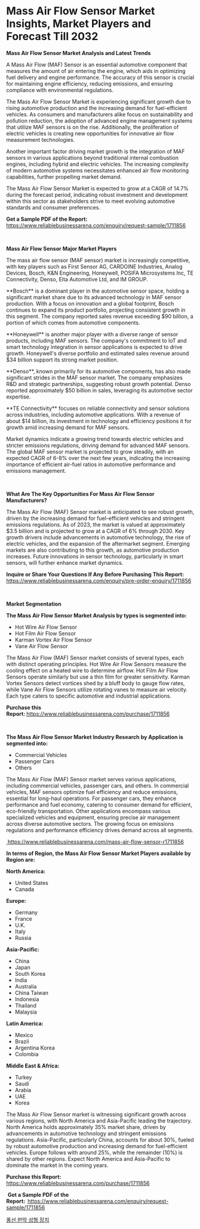 <p><h1>Mass Air Flow Sensor Market Insights, Market Players and Forecast Till 2032</h1></p><p><strong>Mass Air Flow Sensor Market Analysis and Latest Trends</strong></p>
<p><p>A Mass Air Flow (MAF) Sensor is an essential automotive component that measures the amount of air entering the engine, which aids in optimizing fuel delivery and engine performance. The accuracy of this sensor is crucial for maintaining engine efficiency, reducing emissions, and ensuring compliance with environmental regulations.</p><p>The Mass Air Flow Sensor Market is experiencing significant growth due to rising automotive production and the increasing demand for fuel-efficient vehicles. As consumers and manufacturers alike focus on sustainability and pollution reduction, the adoption of advanced engine management systems that utilize MAF sensors is on the rise. Additionally, the proliferation of electric vehicles is creating new opportunities for innovative air flow measurement technologies.</p><p>Another important factor driving market growth is the integration of MAF sensors in various applications beyond traditional internal combustion engines, including hybrid and electric vehicles. The increasing complexity of modern automotive systems necessitates enhanced air flow monitoring capabilities, further propelling market demand.</p><p>The Mass Air Flow Sensor Market is expected to grow at a CAGR of 14.7% during the forecast period, indicating robust investment and development within this sector as stakeholders strive to meet evolving automotive standards and consumer preferences.</p></p>
<p><strong>Get a Sample PDF of the Report:&nbsp;</strong> <a href="https://www.reliablebusinessarena.com/enquiry/request-sample/1711856?utm_campaign=1841&utm_medium=2&utm_source=Github&utm_content=ia&utm_term=11012025&utm_id=mass-air-flow-sensor">https://www.reliablebusinessarena.com/enquiry/request-sample/1711856</a></p>
<p>&nbsp;</p>
<p><strong>Mass Air Flow Sensor Major Market Players</strong></p>
<p><p>The mass air flow sensor (MAF sensor) market is increasingly competitive, with key players such as First Sensor AG, CARDOINE Industries, Analog Devices, Bosch, K&N Engineering, Honeywell, POSIFA Microsystems Inc, TE Connectivity, Denso, Elta Automotive Ltd, and IM GROUP.</p><p>**Bosch** is a dominant player in the automotive sensor space, holding a significant market share due to its advanced technology in MAF sensor production. With a focus on innovation and a global footprint, Bosch continues to expand its product portfolio, projecting consistent growth in this segment. The company reported sales revenue exceeding $90 billion, a portion of which comes from automotive components.</p><p>**Honeywell** is another major player with a diverse range of sensor products, including MAF sensors. The company's commitment to IoT and smart technology integration in sensor applications is expected to drive growth. Honeywell's diverse portfolio and estimated sales revenue around $34 billion support its strong market position.</p><p>**Denso**, known primarily for its automotive components, has also made significant strides in the MAF sensor market. The company emphasizes R&D and strategic partnerships, suggesting robust growth potential. Denso reported approximately $50 billion in sales, leveraging its automotive sector expertise.</p><p>**TE Connectivity** focuses on reliable connectivity and sensor solutions across industries, including automotive applications. With a revenue of about $14 billion, its investment in technology and efficiency positions it for growth amid increasing demand for MAF sensors.</p><p>Market dynamics indicate a growing trend towards electric vehicles and stricter emissions regulations, driving demand for advanced MAF sensors. The global MAF sensor market is projected to grow steadily, with an expected CAGR of 6-8% over the next few years, indicating the increasing importance of efficient air-fuel ratios in automotive performance and emissions management.</p></p>
<p>&nbsp;</p>
<p><strong>What Are The Key Opportunities For Mass Air Flow Sensor Manufacturers?</strong></p>
<p><p>The Mass Air Flow (MAF) Sensor market is anticipated to see robust growth, driven by the increasing demand for fuel-efficient vehicles and stringent emissions regulations. As of 2023, the market is valued at approximately $3.5 billion and is projected to grow at a CAGR of 6% through 2030. Key growth drivers include advancements in automotive technology, the rise of electric vehicles, and the expansion of the aftermarket segment. Emerging markets are also contributing to this growth, as automotive production increases. Future innovations in sensor technology, particularly in smart sensors, will further enhance market dynamics.</p></p>
<p><strong>Inquire or Share Your Questions If Any Before Purchasing This Report:</strong> <a href="https://www.reliablebusinessarena.com/enquiry/pre-order-enquiry/1711856?utm_campaign=1841&utm_medium=2&utm_source=Github&utm_content=ia&utm_term=11012025&utm_id=mass-air-flow-sensor">https://www.reliablebusinessarena.com/enquiry/pre-order-enquiry/1711856</a></p>
<p>&nbsp;</p>
<p><strong>Market Segmentation</strong></p>
<p><strong>The Mass Air Flow Sensor Market Analysis by types is segmented into:</strong></p>
<p><ul><li>Hot Wire Air Flow Sensor</li><li>Hot Film Air Flow Sensor</li><li>Karman Vortex Air Flow Sensor</li><li>Vane Air Flow Sensor</li></ul></p>
<p><p>The Mass Air Flow (MAF) Sensor market consists of several types, each with distinct operating principles. Hot Wire Air Flow Sensors measure the cooling effect on a heated wire to determine airflow. Hot Film Air Flow Sensors operate similarly but use a thin film for greater sensitivity. Karman Vortex Sensors detect vortices shed by a bluff body to gauge flow rates, while Vane Air Flow Sensors utilize rotating vanes to measure air velocity. Each type caters to specific automotive and industrial applications.</p></p>
<p><strong>Purchase this Report:&nbsp;</strong><a href="https://www.reliablebusinessarena.com/purchase/1711856?utm_campaign=1841&utm_medium=2&utm_source=Github&utm_content=ia&utm_term=11012025&utm_id=mass-air-flow-sensor">https://www.reliablebusinessarena.com/purchase/1711856</a></p>
<p>&nbsp;</p>
<p><strong>The Mass Air Flow Sensor Market Industry Research by Application is segmented into:</strong></p>
<p><ul><li>Commercial Vehicles</li><li>Passenger Cars</li><li>Others</li></ul></p>
<p><p>The Mass Air Flow (MAF) Sensor market serves various applications, including commercial vehicles, passenger cars, and others. In commercial vehicles, MAF sensors optimize fuel efficiency and reduce emissions, essential for long-haul operations. For passenger cars, they enhance performance and fuel economy, catering to consumer demand for efficient, eco-friendly transportation. Other applications encompass various specialized vehicles and equipment, ensuring precise air management across diverse automotive sectors. The growing focus on emissions regulations and performance efficiency drives demand across all segments.</p></p>
<p><a href="https://www.reliablebusinessarena.com/mass-air-flow-sensor-r1711856?utm_campaign=1841&utm_medium=2&utm_source=Github&utm_content=ia&utm_term=11012025&utm_id=mass-air-flow-sensor">&nbsp;https://www.reliablebusinessarena.com/mass-air-flow-sensor-r1711856</a></p>
<p><strong>In terms of Region, the Mass Air Flow Sensor Market Players available by Region are:</strong></p>
<p>
    <p> <strong> North America: </strong>
        <ul>
            <li>United States</li>
            <li>Canada</li>
        </ul>
        </p> 
    <p> <strong> Europe: </strong>
        <ul>
            <li>Germany</li>
            <li>France</li>
            <li>U.K.</li>
            <li>Italy</li>
            <li>Russia</li>
        </ul>
        </p> 
    <p> <strong> Asia-Pacific: </strong>
        <ul>
            <li>China</li>
            <li>Japan</li>
            <li>South Korea</li>
            <li>India</li>
            <li>Australia</li>
            <li>China Taiwan</li>
            <li>Indonesia</li>
            <li>Thailand</li>
            <li>Malaysia</li>
        </ul>
        </p> 
    <p> <strong> Latin America: </strong>
        <ul>
            <li>Mexico</li>
            <li>Brazil</li>
            <li>Argentina Korea</li>
            <li>Colombia</li>
        </ul>
        </p> 
    <p> <strong> Middle East & Africa: </strong>
        <ul>
            <li>Turkey</li>
            <li>Saudi</li>
            <li>Arabia</li>
            <li>UAE</li>
            <li>Korea</li>
        </ul>
    </p>
    </p>
<p><p>The Mass Air Flow Sensor market is witnessing significant growth across various regions, with North America and Asia-Pacific leading the trajectory. North America holds approximately 35% market share, driven by advancements in automotive technology and stringent emissions regulations. Asia-Pacific, particularly China, accounts for about 30%, fueled by robust automotive production and increasing demand for fuel-efficient vehicles. Europe follows with around 25%, while the remainder (10%) is shared by other regions. Expect North America and Asia-Pacific to dominate the market in the coming years.</p></p>
<p><strong>Purchase this Report: </strong><a href="https://www.reliablebusinessarena.com/purchase/1711856?utm_campaign=1841&utm_medium=2&utm_source=Github&utm_content=ia&utm_term=11012025&utm_id=mass-air-flow-sensor">https://www.reliablebusinessarena.com/purchase/1711856</a></p>
<p>&nbsp;<strong>Get a Sample PDF of the Report:&nbsp;&nbsp;</strong><a href="https://www.reliablebusinessarena.com/enquiry/request-sample/1711856?utm_campaign=1841&utm_medium=2&utm_source=Github&utm_content=ia&utm_term=11012025&utm_id=mass-air-flow-sensor">https://www.reliablebusinessarena.com/enquiry/request-sample/1711856</a></p>
<p><strong></strong></p>
<p><p><a href="https://github.com/sougarounis/Market-Research-Report-List-6/blob/main/983121430048.md?utm_campaign=1841&utm_medium=2&utm_source=Github&utm_content=ia&utm_term=11012025&utm_id=mass-air-flow-sensor">풍선 판막 성형 장치</a></p></p>